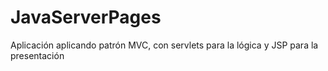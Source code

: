 # JavaServerPages
Aplicación aplicando patrón MVC, con servlets para la lógica y JSP para la presentación

